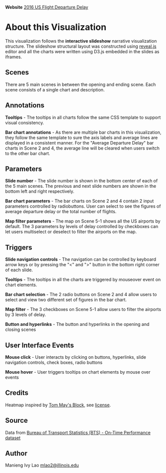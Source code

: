 **Website**  [2016 US Flight Departure Delay](https://ivyieng.github.io/final/flights)

# About this Visualization
This visualization follows the **interactive slideshow** narrative visualization structure. The slideshow structural layout was constructed using [reveal.js](http://lab.hakim.se/reveal-js) editor and all the charts were written using D3.js embedded in the slides as iframes.

## Scenes
There are 5 main scenes in between the opening and ending scene. Each scene consists of a single chart and description.

## Annotations
**Tooltips** - The tooltips in all charts follow the same CSS template to support visual consistency.

**Bar chart annotations** - As there are multiple bar charts in this visualization, they follow the same template to sure the axis labels and average lines are displayed in a consistent manner. For the "Average Departure Delay" bar charts in Scene 2 and 4, the average line will be cleared when users switch to the other bar chart.

## Parameters
**Slide number** - The slide number is shown in the bottom center of each of the 5 main scenes. The previous and next slide numbers are shown in the bottom left and right respectively.

**Bar chart parameters** - The bar charts on Scene 2 and 4 contain 2 input parameters controlled by radiobuttons. User can select to see the figures of average departure delay or the total number of flights.

**Map filter parameters** - The map on Scene 5-1 shows all the US airports by default. The 3 parameters by levels of delay controlled by checkboxes can let users multiselect or deselect to filter the airports on the map.

## Triggers
**Slide navigation controls** - The navigation can be controlled by keyboard arrow keys or by pressing the "<" and ">" button in the bottom right corner of each slide.

**Tooltips** - The tooltips in all the charts are triggered by mouseover event on chart elements.

**Bar chart selection** - The 2 radio buttons on Scene 2 and 4 allow users to select and view two different set of figures in the bar chart.

**Map filter** - The 3 checkboxes on Scene 5-1 allow users to filter the airports by 3 levels of delay.

**Button and hyperlinks** - The button and hyperlinks in the opening and closing scenes

## User Interface Events
**Mouse click** - User interacts by clicking on buttons, hyperlinks, slide navigation controls, check boxes, radio buttons

**Mouse hover** - User triggers tooltips on chart elements by mouse over events


## Credits
Heatmap inspired by [Tom May's Block](http://bl.ocks.org/tjdecke/5558084), see [license](/license/heatmap-license.txt).

## Source
Data from [Bureau of Transport Statistics (BTS) - On-Time Performance dataset](https://www.transtats.bts.gov/DL_SelectFields.asp?Table_ID=236&DB_Short_Name=On-Time)

## Author
Manieng Ivy Lao
[mlao2@illinois.edu](mlao2@illinois.edu)
